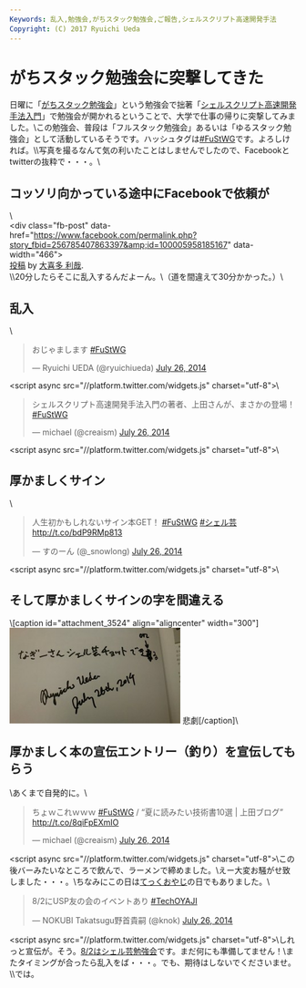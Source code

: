 ```yaml
---
Keywords: 乱入,勉強会,がちスタック勉強会,ご報告,シェルスクリプト高速開発手法
Copyright: (C) 2017 Ryuichi Ueda
---
```


# がちスタック勉強会に突撃してきた
日曜に「<a href="https://atnd.org/events/53449" target="_blank">がちスタック勉強会</a>」という勉強会で拙著「<a href="http://www.amazon.co.jp/dp/4048660683" target="_blank">シェルスクリプト高速開発手法入門</a>」で勉強会が開かれるということで、大学で仕事の帰りに突撃してみました。\\この勉強会、普段は「フルスタック勉強会」あるいは「ゆるスタック勉強会」として活動しているそうです。ハッシュタグは<a href="https://twitter.com/hashtag/FuStWG?src=hash" target="_blank">#FuStWG</a>です。よろしければ。\\\写真を撮るなんて気の利いたことはしませんでしたので、Facebookとtwitterの抜粋で・・・。\\<h2>コッソリ向かっている途中にFacebookで依頼が</h2>\\<div id="fb-root"></div> <script>(function(d, s, id) { var js, fjs = d.getElementsByTagName(s)[0]; if (d.getElementById(id)) return; js = d.createElement(s); js.id = id; js.src = "//connect.facebook.net/ja_JP/all.js#xfbml=1"; fjs.parentNode.insertBefore(js, fjs); }(document, 'script', 'facebook-jssdk'));</script>\<div class="fb-post" data-href="https://www.facebook.com/permalink.php?story_fbid=256785407863397&amp;id=100005958185167" data-width="466"><div class="fb-xfbml-parse-ignore"><a href="https://www.facebook.com/permalink.php?story_fbid=256785407863397&amp;id=100005958185167">投稿</a> by <a href="https://www.facebook.com/profile.php?id=100005958185167">大喜多 利哉</a>.</div></div>\\\20分したらそこに乱入するんだよーん。\（道を間違えて30分かかった。）\\<h2>乱入</h2>\\<blockquote class="twitter-tweet" data-partner="tweetdeck"><p>おじゃまします <a href="https://twitter.com/hashtag/FuStWG?src=hash">#FuStWG</a></p>&mdash; Ryuichi UEDA (\@ryuichiueda) <a href="https://twitter.com/ryuichiueda/statuses/492916241430900736">July 26, 2014</a></blockquote>\<script async src="//platform.twitter.com/widgets.js" charset="utf-8"></script>\\<blockquote class="twitter-tweet" data-partner="tweetdeck"><p>シェルスクリプト高速開発手法入門の著者、上田さんが、まさかの登場！ <a href="https://twitter.com/hashtag/FuStWG?src=hash">#FuStWG</a></p>&mdash; michael (\@creaism) <a href="https://twitter.com/creaism/statuses/492915432739721216">July 26, 2014</a></blockquote>\<script async src="//platform.twitter.com/widgets.js" charset="utf-8"></script>\\<h2>厚かましくサイン</h2>\\<blockquote class="twitter-tweet" data-partner="tweetdeck"><p>人生初かもしれないサイン本GET！&#10;<a href="https://twitter.com/hashtag/FuStWG?src=hash">#FuStWG</a> <a href="https://twitter.com/hashtag/%E3%82%B7%E3%82%A7%E3%83%AB%E8%8A%B8?src=hash">#シェル芸</a> <a href="http://t.co/bdP9RMp813">http://t.co/bdP9RMp813</a></p>&mdash; すのーん (\@_snowlong) <a href="https://twitter.com/_snowlong/statuses/492943584509698048">July 26, 2014</a></blockquote>\<script async src="//platform.twitter.com/widgets.js" charset="utf-8"></script>\\<h2>そして厚かましくサインの字を間違える</h2>\\[caption id="attachment_3524" align="aligncenter" width="300"]<a href="10557615_256813764527228_3943228369018126650_o.jpg"><img src="10557615_256813764527228_3943228369018126650_o-300x168.jpg" alt="サイン間違い" width="300" height="168" class="size-medium wp-image-3524" /></a> 悲劇[/caption]\\<h2>厚かましく本の宣伝エントリー（釣り）を宣伝してもらう</h2>\\あくまで自発的に。\\<blockquote class="twitter-tweet" data-partner="tweetdeck"><p>ちょｗこれｗｗｗ <a href="https://twitter.com/hashtag/FuStWG?src=hash">#FuStWG</a> / “夏に読みたい技術書10選 | 上田ブログ” <a href="http://t.co/8qiFpEXmIO">http://t.co/8qiFpEXmIO</a></p>&mdash; michael (\@creaism) <a href="https://twitter.com/creaism/statuses/492923229695000576">July 26, 2014</a></blockquote>\<script async src="//platform.twitter.com/widgets.js" charset="utf-8"></script>\\この後バーみたいなところで飲んで、ラーメンで締めました。\\えー大変お騒がせ致しました・・・。\\ちなみにこの日は<a href="http://conoha.doorkeeper.jp/events/11848" target="_blank">てっくおやじ</a>の日でもありました。\\<blockquote class="twitter-tweet" data-partner="tweetdeck"><p>8/2にUSP友の会のイベントあり <a href="https://twitter.com/hashtag/TechOYAJI?src=hash">#TechOYAJI</a></p>&mdash; NOKUBI Takatsugu野首貴嗣 (\@knok) <a href="https://twitter.com/knok/statuses/492991621248450561">July 26, 2014</a></blockquote>\<script async src="//platform.twitter.com/widgets.js" charset="utf-8"></script>\\しれっと宣伝が。そう。<a href="http://usptomo.doorkeeper.jp/events/12763" target="_blank">8/2はシェル芸勉強会</a>です。まだ何にも準備してません！\\またタイミングが合ったら乱入をば・・・。でも、期待はしないでくださいませ。\\\では。
